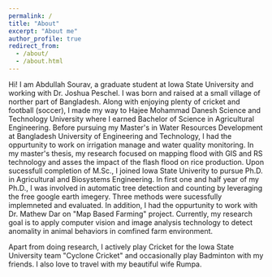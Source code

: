 ```yaml
---
permalink: /
title: "About"
excerpt: "About me"
author_profile: true
redirect_from: 
  - /about/
  - /about.html
---
```


Hi! I am Abdullah Sourav, a graduate student at Iowa State University and working with Dr. Joshua Peschel. I was born and raised at a small village of norther part of Bangladesh. Along with enjoying plenty of cricket and football (soccer), I made my way to Hajee Mohammad Danesh Science and Technology University where I earned Bachelor of Science in Agricultural Engineering. Before pursuing my Master's in Water Resources Development at Bangladesh University of Engineering and Technology, I had the oppurtunity to work on irrigation manage and water quality monitoring. In my master's thesis, my research focused on mapping flood with GIS and RS technology and asses the impact of the flash flood on rice production. Upon sucessfull completion of M.Sc., I joined Iowa State Univerity to pursue Ph.D. in Agricultural and Biosystems Engineering. In first one and half year of my Ph.D., I was involved in automatic tree detection and counting by leveraging the free google earth imegery. Three methods were sucessfully implemneted and evaluated. In addition, I had the oppurtunity to work with Dr. Mathew Dar on "Map Based Farming" project. Currently, my research goal is to apply computer vision and image analysis technology to detect anomality in animal behaviors in comfined farm environment.

Apart from doing research, I actively play Cricket for the Iowa State University team "Cyclone Cricket" and occasionally play Badminton with my friends. I also love to travel with my beautiful wife Rumpa. 

